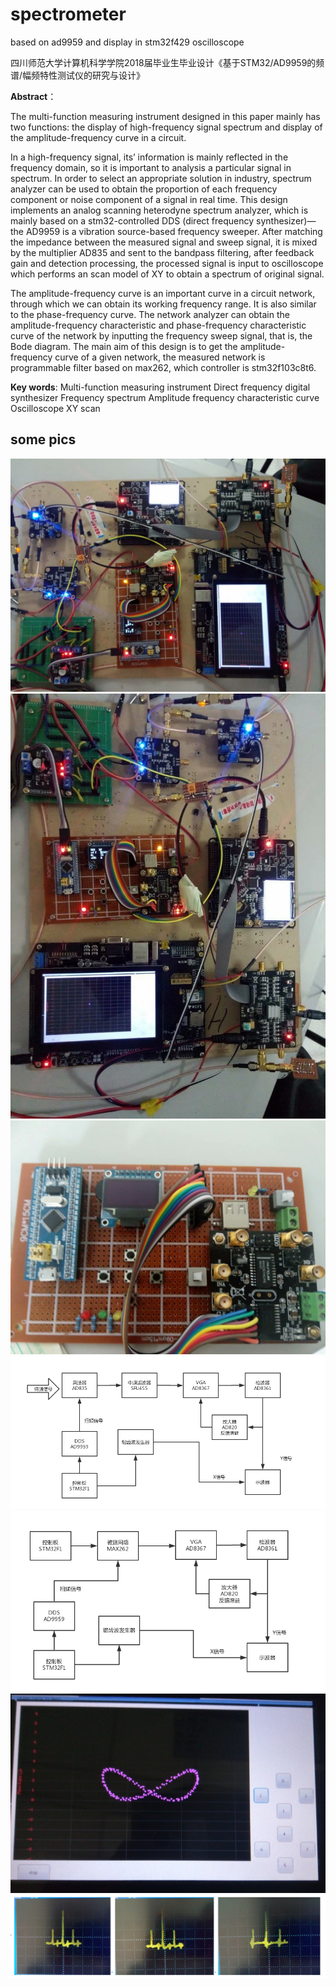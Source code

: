 # spectrometer
based on ad9959 and display in stm32f429  oscilloscope

四川师范大学计算机科学学院2018届毕业生毕业设计《基于STM32/AD9959的频谱/幅频特性测试仪的研究与设计》

**Abstract**：

  The multi-function measuring instrument designed in this paper mainly has two functions: the display of high-frequency signal spectrum and display of the amplitude-frequency curve in a circuit.
  
  In a high-frequency signal, its’ information is mainly reflected in the frequency domain, so it is important to analysis a particular signal in spectrum. In order to select an appropriate solution in industry, spectrum analyzer can be used to obtain the proportion of each frequency component or noise component of a signal in real time.  This design implements an analog scanning heterodyne spectrum analyzer, which is mainly based on a stm32-controlled DDS (direct frequency synthesizer)—the AD9959 is a vibration source-based frequency sweeper. After matching the impedance between the measured signal and sweep signal, it is mixed by the multiplier AD835 and sent to the bandpass filtering, after feedback gain and detection processing, the processed signal is input to oscilloscope which performs an scan model of XY to obtain a spectrum of original signal.
  
  The amplitude-frequency curve is an important curve in a circuit network, through which we can obtain its working frequency range. It is also similar to the phase-frequency curve. The network analyzer can obtain the amplitude-frequency characteristic and phase-frequency characteristic curve of the network by inputting the frequency sweep signal, that is, the Bode diagram. The main aim of this design is to get the amplitude-frequency curve of a given network, the measured network is programmable filter based on max262, which controller is stm32f103c8t6.

**Key words**: Multi-function measuring instrument  Direct frequency digital synthesizer  Frequency spectrum  Amplitude frequency characteristic curve  Oscilloscope  XY scan

##  some pics
![](https://github.com/xdr940/spectrometer/raw/master/pics/overview.jpg)
![](https://github.com/xdr940/spectrometer/raw/master/pics/overview2.jpg)
![](https://github.com/xdr940/spectrometer/raw/master/pics/programmable_filter_and_its_controllor.jpg)
![](https://github.com/xdr940/spectrometer/raw/master/pics/pic2.png)
![](https://github.com/xdr940/spectrometer/raw/master/pics/pic3.png)
![](https://github.com/xdr940/spectrometer/raw/master/pics/pic6.png)
![](https://github.com/xdr940/spectrometer/raw/master/pics/pic8.png)
